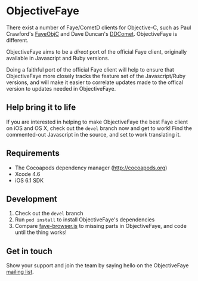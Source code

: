 ObjectiveFaye
=============

There exist a number of Faye/CometD clients for Objective-C, such as Paul Crawford's [FayeObjC](https://github.com/pcrawfor/FayeObjC) and Dave Duncan's [DDComet](https://github.com/ddunkin/cometclient/tree/master/DDComet). ObjectiveFaye is different.

ObjectiveFaye aims to be a _direct_ port of the official Faye client, originally available in Javascript and Ruby versions.

Doing a faithful port of the official Faye client will help to ensure that ObjectiveFaye more closely tracks the feature set of the Javascript/Ruby versions, and will make it easier to correlate updates made to the offical version to updates needed in ObjectiveFaye.

Help bring it to life
---------------------

If you are interested in helping to make ObjectiveFaye the best Faye client on iOS and OS X, check out the `devel` branch now and get to work! Find the commented-out Javascript in the source, and set to work translating it.

Requirements
------------

* The Cocoapods dependency manager (http://cocoapods.org)
* Xcode 4.6
* iOS 6.1 SDK

Development
-----------

1. Check out the `devel` branch
2. Run `pod install` to install ObjectiveFaye's dependencies
3. Compare [faye-browser.js](https://gist.github.com/steveluscher/4969398) to missing parts in ObjectiveFaye, and code until the thing works!

Get in touch
------------

Show your support and join the team by saying hello on the ObjectiveFaye [mailing list](https://groups.google.com/forum/#!forum/objectivefaye).